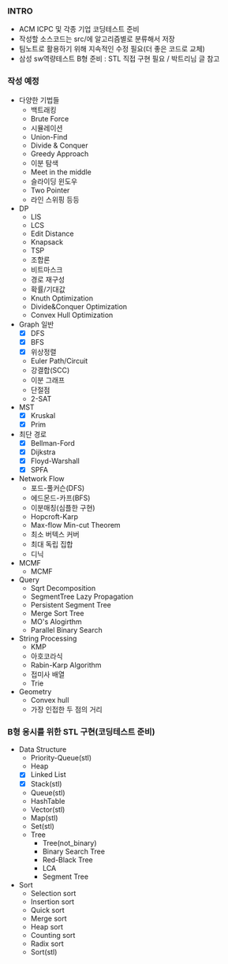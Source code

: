 ### INTRO

- ACM ICPC 및 각종 기업 코딩테스트 준비
- 작성할 소스코드는 src/에 알고리즘별로 분류해서 저장
- 팀노트로 활용하기 위해 지속적인 수정 필요(더 좋은 코드로 교체)
- 삼성 sw역량테스트 B형 준비 : STL 직접 구현 필요 / 박트리님 글 참고

### 작성 예정
- 다양한 기법들
  - 백트래킹
  - Brute Force
  - 시뮬레이션
  - Union-Find
  - Divide & Conquer
  - Greedy Approach
  - 이분 탐색
  - Meet in the middle
  - 슬라이딩 윈도우
  - Two Pointer
  - 라인 스위핑 등등
- DP
  - LIS
  - LCS
  - Edit Distance
  - Knapsack
  - TSP
  - 조합론
  - 비트마스크
  - 경로 재구성
  - 확률/기대값
  - Knuth Optimization
  - Divide&Conquer Optimization
  - Convex Hull Optimization
- Graph 일반
  - [x] DFS
  - [x] BFS
  - [x] 위상정렬
  - Euler Path/Circuit
  - 강결합(SCC)
  - 이분 그래프
  - 단절점
  - 2-SAT
- MST
  - [x] Kruskal
  - [x] Prim
- 최단 경로
  - [x] Bellman-Ford
  - [x] Dijkstra
  - [x] Floyd-Warshall
  - [x] SPFA
- Network Flow
  - 포드-풀커슨(DFS)
  - 에드몬드-카프(BFS)
  - 이분매칭(심플한 구현)
  - Hopcroft-Karp
  - Max-flow Min-cut Theorem
  - 최소 버텍스 커버
  - 최대 독립 집합
  - 디닉
- MCMF
  - MCMF
- Query
  - Sqrt Decomposition
  - SegmentTree Lazy Propagation
  - Persistent Segment Tree
  - Merge Sort Tree
  - MO's Alogirthm
  - Parallel Binary Search
- String Processing
  - KMP
  - 아호코라식
  - Rabin-Karp Algorithm
  - 접미사 배열
  - Trie
- Geometry
  - Convex hull
  - 가장 인접한 두 점의 거리
  
### B형 응시를 위한 STL 구현(코딩테스트 준비)
- Data Structure
  - Priority-Queue(stl)
  - Heap
  - [x] Linked List
  - [x] Stack(stl)
  - Queue(stl)
  - HashTable
  - Vector(stl)
  - Map(stl)
  - Set(stl)
  - Tree
    - Tree(not_binary)
    - Binary Search Tree
    - Red-Black Tree
    - LCA
    - Segment Tree
- Sort
  - Selection sort
  - Insertion sort
  - Quick sort
  - Merge sort
  - Heap sort
  - Counting sort
  - Radix sort
  - Sort(stl)

